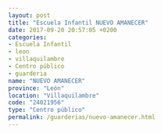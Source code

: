 ```yaml
---
layout: post
title: "Escuela Infantil NUEVO AMANECER"
date: 2017-09-20 20:57:05 +0200
categories:
- Escuela Infantil
- leon
- villaquilambre
- Centro público
- guarderia
name: "NUEVO AMANECER"
province: "León"
location: "Villaquilambre"
code: "24021956"
type: "Centro público"
permalink: /guarderias/nuevo-amanecer.html
---
```

